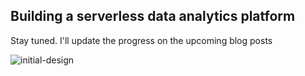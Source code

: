 ## Building a serverless data analytics platform

Stay tuned. I'll update the progress on the upcoming blog posts

![initial-design](https://raw.githubusercontent.com/PhVHoang/phvhoang.github.io/master/images/initial-design.png)